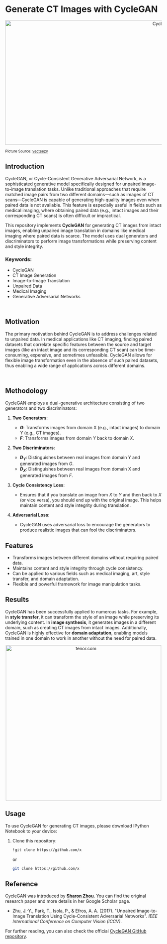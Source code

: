 
# **Generate CT Images with CycleGAN**

<p align="center">
    <img src="https://static.vecteezy.com/system/resources/thumbnails/004/640/933/small_2x/cycle-arrow-illustration-on-white-background-creative-icon-vector.jpg" height=400 width=1000 alt="CycleGAN">
</p>

<small>Picture Source: <a href="https://static.vecteezy.com/">vecteezy</a></small>

## **Introduction**

CycleGAN, or Cycle-Consistent Generative Adversarial Network, is a sophisticated generative model specifically designed for unpaired image-to-image translation tasks. Unlike traditional approaches that require matched image pairs from two different domains—such as images of CT scans—CycleGAN is capable of generating high-quality images even when paired data is not available. This feature is especially useful in fields such as medical imaging, where obtaining paired data (e.g., intact images and their corresponding CT scans) is often difficult or impractical.

This repository implements **CycleGAN** for generating CT images from intact images, enabling unpaired image translation in domains like medical imaging where paired data is scarce. The model uses dual generators and discriminators to perform image transformations while preserving content and style integrity.

### **Keywords**:

-   CycleGAN
-   CT Image Generation
-   Image-to-Image Translation
-   Unpaired Data
-   Medical Imaging
-   Generative Adversarial Networks

<br>

## **Motivation**

The primary motivation behind CycleGAN is to address challenges related to unpaired data. In medical applications like CT imaging, finding paired datasets that correlate specific features between the source and target images (like an intact image and its corresponding CT scan) can be time-consuming, expensive, and sometimes unfeasible. CycleGAN allows for flexible image transformation even in the absence of such paired datasets, thus enabling a wide range of applications across different domains.

<br>

## **Methodology**

CycleGAN employs a dual-generative architecture consisting of two generators and two discriminators:

1. **Two Generators**:
   - **$G$**: Transforms images from domain X (e.g., intact images) to domain $Y$ (e.g., CT images).
   - **$F$**: Transforms images from domain $Y$ back to domain $X$.

2. **Two Discriminators**:
   - **$D_Y$**: Distinguishes between real images from domain Y and generated images from $G$.
   - **$D_X$**: Distinguishes between real images from domain X and generated images from $F$.

3. **Cycle Consistency Loss**:
   - Ensures that if you translate an image from $X$ to $Y$ and then back to $X$ (or vice versa), you should end up with the original image. This helps maintain content and style integrity during translation.

4. **Adversarial Loss**:
   - CycleGAN uses adversarial loss to encourage the generators to produce realistic images that can fool the discriminators.

## **Features**

- Transforms images between different domains without requiring paired data.
- Maintains content and style integrity through cycle consistency.
- Can be applied to various fields such as medical imaging, art, style transfer, and domain adaptation.
- Flexible and powerful framework for image manipulation tasks.

## **Results**


CycleGAN has been successfully applied to numerous tasks. For example, in **style transfer**, it can transform the style of an image while preserving its underlying content. In **image synthesis**, it generates images in a different domain, such as creating CT images from intact images. Additionally, CycleGAN is highly effective for **domain adaptation**, enabling models trained in one domain to work in another without the need for paired data.

<p align="center">
    <img src="https://media.tenor.com/JhHYrYgP_qgAAAAM/abdominal-ct-scan.gif" width=500  alt="tenor.com">
</p>

## **Usage**

To use CycleGAN for generating CT images, please download IPython Notebook to your device:

1. Clone this repository:
   ```bash
   !git clone https://github.com/x
   ```
   or
      ```bash
   git clone https://github.com/x
   ```



## **Reference**

CycleGAN was introduced by **[Sharon Zhou](https://scholar.google.co.uk/citations?user=Kn35TAQAAAAJ&hl=en)**. You can find the original research paper and more details in her Google Scholar page.

- Zhu, J.-Y., Park, T., Isola, P., & Efros, A. A. (2017). "Unpaired Image-to-Image Translation Using Cycle-Consistent Adversarial Networks". *IEEE International Conference on Computer Vision (ICCV)*.

For further reading, you can also check the official [CycleGAN GitHub repository](https://github.com/junyanz/CycleGAN).
